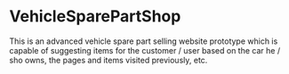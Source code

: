 # VehicleSparePartShop

This is an advanced vehicle spare part selling website prototype which is capable of suggesting items for the customer / user based on the car he / sho owns, the pages and items visited previously, etc.
